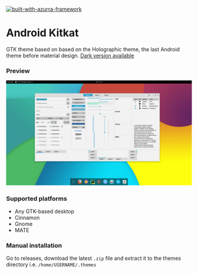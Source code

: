 [![built-with-azurra-framework](https://github.com/Elbullazul/Azurra_framework/raw/assets/azurra_framework_smaller.png)](https://github.com/Elbullazul/Azurra_framework)

# Android Kitkat
GTK theme based on based on the Holographic theme, the last Android theme before material design. [Dark version available](https://github.com/B00merang-Project/Android-Kitkat-Dark)

### Preview
![android-kitkat](https://github.com/B00merang-Project/gallery/raw/master/Android%204.4%20Kitkat%20(3).png)

### Supported platforms
- Any GTK-based desktop
- Cinnamon
- Gnome
- MATE

### Manual installation
Go to releases, download the latest `.zip` file and extract it to the themes directory i.e. `/home/USERNAME/.themes`
